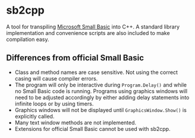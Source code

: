 # sb2cpp

A tool for transpiling [Microsoft Small Basic](https://smallbasic-publicwebsite.azurewebsites.net/) into C++. A standard library implementation and convenience scripts are also included to make compilation easy.

## Differences from official Small Basic

- Class and method names are case sensitive. Not using the correct casing will cause compiler errors.
- The program will only be interactive during `Program.Delay()` and while no Small Basic code is running. Programs using graphics windows will need to be adjusted accordingly by either adding delay statements into infinite loops or by using timers.
- Graphics windows will not be displayed until `GraphicsWindow.Show()` is explicitly called.
- Many text window methods are not implemented.
- Extensions for official Small Basic cannot be used with sb2cpp.